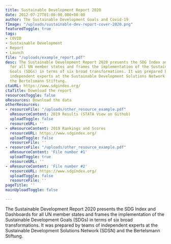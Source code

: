 ```yaml
---
title: Sustainable Development Report 2020
date: 2012-07-27T01:00:00.000+00:00
author: The Sustainable Development Goals and Covid-19
fImage: "/uploads/sustainable-dev-report-cover-2020.png"
featuredToggle: true
tags:
- COVID
- Sustainable Development
- Report
- Launch
file: "/uploads/example_report.pdf"
desc: The Sustainable Development Report 2020 presents the SDG Index and Dashboards
  for all UN member states and frames the implementation of the Sustainable Development
  Goals (SDGs) in terms of six broad transformations. It was prepared by teams of
  independent experts at the Sustainable Development Solutions Network (SDSN) and
  the Bertelsmann Stiftung.
ctaURL: https://www.sdgindex.org/
ctaTitle: Download the report
resourcesToggle: false
oResources: Download the data
otherResources:
- resourceFile: "/uploads/other_resource_example.pdf"
  oResourceContent: 2019 Results (STATA View on Github)
  uploadToggle: false
  resourceURL: ''
- oResourceContent: 2019 Rankings and Scores
  resourceURL: https://www.sdgindex.org/
  uploadToggle: false
  resourceFile: ''
- resourceFile: "/uploads/other_resource_example.pdf"
  oResourceContent: 'File number #1'
  uploadToggle: true
  resourceURL: ''
- oResourceContent: 'File number #2'
  resourceURL: https://www.sdgindex.org/
  uploadToggle: false
  resourceFile: ''
pageTitle: ''
mainUploadToggle: false

---
```

The Sustainable Development Report 2020 presents the SDG Index and Dashboards for all UN member states and frames the implementation of the Sustainable Development Goals (SDGs) in terms of six broad transformations. It was prepared by teams of independent experts at the Sustainable Development Solutions Network (SDSN) and the Bertelsmann Stiftung.